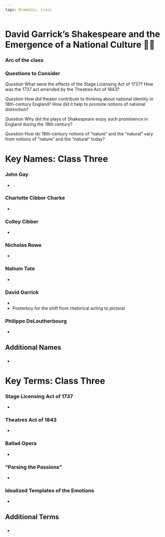 ```yaml
---
tags: DramaSix, class
---
```

# David Garrick’s Shakespeare and the Emergence of a National Culture :guardsman:

### Arc of the class
### Questions to Consider

_Question_
What were the effects of the Stage Licensing Act of 1737? How was the 1737 act amended by the Theatres Act of 1843?

_Question_
How did theater contribute to thinking about national identity in 18th-century England? How did it help to promote notions of national distinction?

_Question_
Why did the plays of Shakespeare enjoy such prominence in England during the 18th century?

_Question_
How do 18th-century notions of “nature” and the “natural” vary from notions of “nature” and the “natural” today?

# Key Names: Class Three

### John Gay
-
### Charlotte Cibber Charke
-
### Colley Cibber
-
### Nicholas Rowe
-
### Nahum Tate
-
### David Garrick
-
- Posterboy for the shift from rhetorical acting to pictoral
### Philippe DeLoutherbourg
-


## Additional Names
###
-
###
# Key Terms: Class Three
### Stage Licensing Act of 1737
-
### Theatres Act of 1843
-
### Ballad Opera
-
### “Parsing the Passions”
-
### Idealized Templates of the Emotions
-


## Additional Terms
###
-
